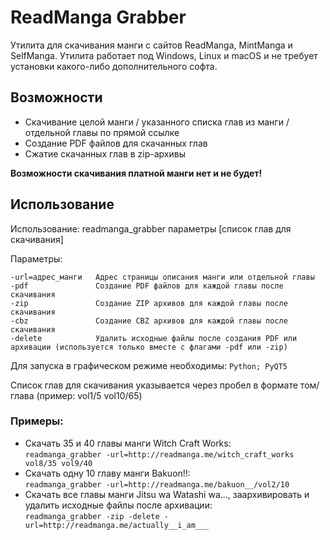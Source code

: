 # ReadManga Grabber

Утилита для скачивания манги с сайтов ReadManga, MintManga и SelfManga. Утилита работает под Windows, Linux и macOS и не требует установки какого-либо дополнительного софта.

## Возможности

* Скачивание целой манги / указанного списка глав из манги / отдельной главы по прямой ссылке
* Создание PDF файлов для скачанных глав
* Сжатие скачанных глав в zip-архивы

**Возможности скачивания платной манги нет и не будет!**

## Использование

Использование: readmanga_grabber параметры [список глав для скачивания]

Параметры:
```
-url=адрес_манги   Адрес страницы описания манги или отдельной главы
-pdf               Создание PDF файлов для каждой главы после скачивания
-zip               Создание ZIP архивов для каждой главы после скачивания
-cbz               Создание CBZ архивов для каждой главы после скачивания
-delete            Удалить исходные файлы после создания PDF или архивации (используется только вместе с флагами -pdf или -zip)
```
Для запуска в графическом режиме необходимы: `Python; PyQT5`

Список глав для скачивания указывается через пробел в формате том/глава (пример: vol1/5 vol10/65)

### Примеры:

* Скачать 35 и 40 главы манги Witch Craft Works:  
`readmanga_grabber -url=http://readmanga.me/witch_craft_works vol8/35 vol9/40`
* Скачать одну 10 главу манги Bakuon!!:  
`readmanga_grabber -url=http://readmanga.me/bakuon__/vol2/10`
* Скачать все главы манги Jitsu wa Watashi wa..., заархивировать и удалить исходные файлы после архивации:  
`readmanga_grabber -zip -delete -url=http://readmanga.me/actually__i_am___`

